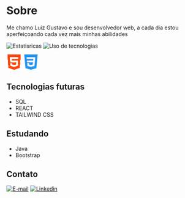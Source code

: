 # Sobre
Me chamo Luiz Gustavo e sou desenvolvedor web, a cada dia estou aperfeiçoando cada vez mais minhas abilidades 


![Estatisricas](https://github-readme-stats.vercel.app/api?username=luizgustavo101&theme=dark&locale=pt-br&hide_title=true)
![Uso de tecnologias](https://github-readme-stats.vercel.app/api/top-langs/?username=luizgustavo101&theme=dark&locale=pt-br&hide_title=true)

<img src="img/html.png"> <img src="img/css.png"> <!-- <img src="img/js.png"> <img src="img/bootstrap.png"> -->


## Tecnologias futuras
- SQL
- REACT
- TAILWIND CSS

## Estudando
- Java
- Bootstrap

## Contato

<a href="luiz.zxc.121@gmail.com">![E-mail](https://img.shields.io/badge/Gmail-D14836?style=for-the-badge&logo=gmail&logoColor=white)</a>
<a href="luiz.zxc.121@gmail.com">![Linkedin](https://img.shields.io/badge/linkedin-%23039BE5.svg?&style=for-the-badge&logo=linkedin&logoColor=white)</a>



